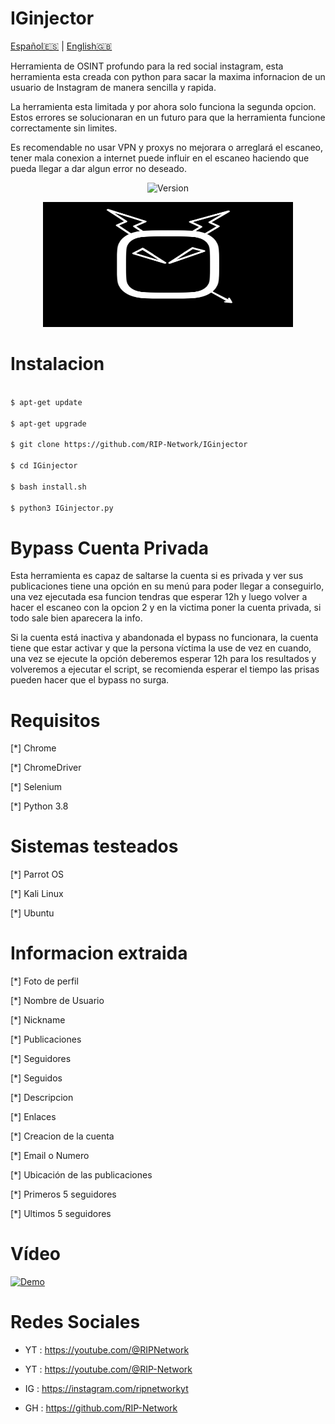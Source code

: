 # IGinjector

[Español🇪🇸](https://github.com/RIP-Network/IGinjector/blob/main/README.md) | [English🇬🇧](https://github.com/RIP-Network/IGinjector/blob/main/modules/README-EN.md)


Herramienta de OSINT profundo para la red social instagram, esta herramienta esta creada con python para sacar la maxima infornacion de un usuario de Instagram de manera sencilla y rapida.

La herramienta esta limitada y por ahora solo funciona la segunda opcion. Estos errores se solucionaran en un futuro para que la herramienta funcione correctamente sin limites.

Es recomendable no usar VPN y proxys no mejorara o arreglará el escaneo, tener mala conexion a internet puede influir en el escaneo haciendo que pueda llegar a dar algun error no deseado.

<p align="center"><img width="120px" alt="Version" src="https://img.shields.io/badge/version-8.0-red.svg?style=for-the-badge"/></p>

<p align="center"> <img width="400" height="200" src="https://github.com/RIP-Network/IGinjector/blob/main/fotos/logo.png"> </p>

# Instalacion
```bash

$ apt-get update

$ apt-get upgrade

$ git clone https://github.com/RIP-Network/IGinjector

$ cd IGinjector

$ bash install.sh

$ python3 IGinjector.py
```

# Bypass Cuenta Privada

Esta herramienta es capaz de saltarse la cuenta si es privada y ver sus publicaciones tiene una opción en su menú para poder llegar a conseguirlo, una vez ejecutada esa funcion tendras que esperar 12h y luego volver a hacer el escaneo con la opcion 2 y en la victima poner la cuenta privada, si todo sale bien aparecera la info.

Si la cuenta está inactiva y abandonada el bypass no funcionara, la cuenta tiene que estar activar y que la persona víctima la use de vez en cuando, una vez se ejecute la opción deberemos esperar 12h para los resultados y volveremos a ejecutar el script, se recomienda esperar el tiempo las prisas pueden hacer que el bypass no surga.

# Requisitos 

[*] Chrome

[*] ChromeDriver

[*] Selenium

[*] Python 3.8

# Sistemas testeados 

[*] Parrot OS

[*] Kali Linux 

[*] Ubuntu 

# Informacion extraida

[*] Foto de perfil

[*] Nombre de Usuario 

[*] Nickname

[*] Publicaciones 

[*] Seguidores 

[*] Seguidos 

[*] Descripcion 

[*] Enlaces 

[*] Creacion de la cuenta

[*] Email o Numero

[*] Ubicación de las publicaciones

[*] Primeros 5 seguidores 

[*] Ultimos 5 seguidores

# Vídeo

[![Demo](https://images.unsplash.com/photo-1611162616475-46b635cb6868?ixlib=rb-4.0.3&ixid=M3wxMjA3fDB8MHxzZWFyY2h8Mnx8eW91dHViZSUyMHRodW1ibmFpbHxlbnwwfHwwfHx8MA%3D%3D&auto=format&fit=crop&w=1200&q=60)](https://youtu.be/1bTwZ0IuLJY?si=rIK4NMC1rbBE-LAC)

# Redes Sociales

* YT : https://youtube.com/@RIPNetwork
  
* YT : https://youtube.com/@RIP-Network
  
* IG : https://instagram.com/ripnetworkyt
  
* GH : https://github.com/RIP-Network 
